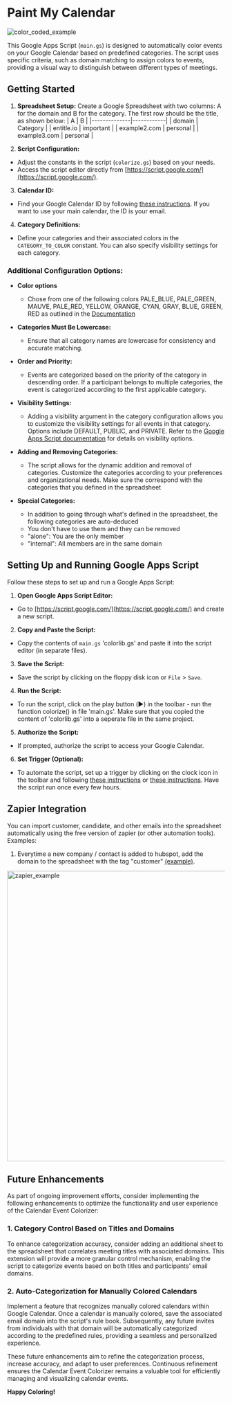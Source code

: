 # Paint My Calendar
![color_coded_example](https://github.com/ronissim/auto_colorize/assets/6366851/5f55396d-f993-47e7-b071-d7b22cfb9190)


This Google Apps Script (`main.gs`) is designed to automatically color events on your Google Calendar based on predefined categories. The script uses specific criteria, such as domain matching to assign colors to events, providing a visual way to distinguish between different types of meetings.

## Getting Started

1. **Spreadsheet Setup:** Create a Google Spreadsheet with two columns: A for the domain and B for the category. The first row should be the title, as shown below:
   |   A          |     B      |
   |--------------|------------|
   | domain       | Category   |
   | entitle.io   | important  |
   | example2.com | personal   |
   | example3.com | personal   |


2. **Script Configuration:**
- Adjust the constants in the script (`colorize.gs`) based on your needs.
- Access the script editor directly from [https://script.google.com/](https://script.google.com/).

3. **Calendar ID:**
- Find your Google Calendar ID by following [these instructions](https://docs.simplecalendar.io/find-google-calendar-id/). If you want to use your main calendar, the ID is your email.

4. **Category Definitions:**
- Define your categories and their associated colors in the `CATEGORY_TO_COLOR` constant. You can also specify visibility settings for each category.
### Additional Configuration Options:

- **Color options**
  - Chose from one of the following colors PALE_BLUE, PALE_GREEN, MAUVE, PALE_RED, YELLOW, ORANGE, CYAN, GRAY, BLUE, GREEN, RED as outlined in the [Documentation](https://developers.google.com/apps-script/reference/calendar/event-color)

- **Categories Must Be Lowercase:**
  - Ensure that all category names are lowercase for consistency and accurate matching.

- **Order and Priority:**
  - Events are categorized based on the priority of the category in descending order. If a participant belongs to multiple categories, the event is categorized according to the first applicable category.

- **Visibility Settings:**
  - Adding a visibility argument in the category configuration allows you to customize the visibility settings for all events in that category. Options include DEFAULT, PUBLIC, and PRIVATE. Refer to the [Google Apps Script documentation](https://developers.google.com/apps-script/reference/calendar/visibility) for details on visibility options.

- **Adding and Removing Categories:**
  - The script allows for the dynamic addition and removal of categories. Customize the categories according to your preferences and organizational needs. Make sure the correspond with the categories that you defined in the spreadsheet

- **Special Categories:**
  -  In addition to going through what's defined in the spreadsheet, the following categories are auto-deduced
  -  You don't have to use them and they can be removed
  -  "alone": You are the only member
  -  "internal": All members are in the same domain


## Setting Up and Running Google Apps Script

Follow these steps to set up and run a Google Apps Script:

1. **Open Google Apps Script Editor:**
- Go to [https://script.google.com/](https://script.google.com/) and create a new script.

2. **Copy and Paste the Script:**
- Copy the contents of `main.gs` 'colorlib.gs' and paste it into the script editor (in separate files).

3. **Save the Script:**
- Save the script by clicking on the floppy disk icon or `File` > `Save`.

4. **Run the Script:**
- To run the script, click on the play button (▶️) in the toolbar - run the function colorize() in file 'main.gs'. Make sure that you copied the content of 'colorlib.gs' into a seperate file in the same project.

5. **Authorize the Script:**
- If prompted, authorize the script to access your Google Calendar.

6. **Set Trigger (Optional):**
- To automate the script, set up a trigger by clicking on the clock icon in the toolbar and following [these instructions](https://developers.google.com/apps-script/guides/triggers) or [these instructions](https://help.funnel.io/en/articles/5556473-schedule-a-google-sheet-function-to-run-on-a-time-interval). Have the script run once every few hours.


## Zapier Integration

You can import customer, candidate, and other emails into the spreadsheet automatically using the free version of zapier (or other automation tools).
Examples:
1. Everytime a new company / contact is added to hubspot, add the domain to the spreadsheet with the tag "customer" [(example)](https://zapier.com/apps/excel/integrations/hubspot/11155/add-new-hubspot-list-contacts-to-excel-spreadsheet-rows).
<img width="671" alt="zapier_example" src="https://github.com/ronissim/auto_colorize/assets/6366851/08c88f08-684a-44dc-b636-d6b0043b7ea8">




## Future Enhancements

As part of ongoing improvement efforts, consider implementing the following enhancements to optimize the functionality and user experience of the Calendar Event Colorizer:

### 1. Category Control Based on Titles and Domains

To enhance categorization accuracy, consider adding an additional sheet to the spreadsheet that correlates meeting titles with associated domains. This extension will provide a more granular control mechanism, enabling the script to categorize events based on both titles and participants' email domains.

### 2. Auto-Categorization for Manually Colored Calendars

Implement a feature that recognizes manually colored calendars within Google Calendar. Once a calendar is manually colored, save the associated email domain into the script's rule book. Subsequently, any future invites from individuals with that domain will be automatically categorized according to the predefined rules, providing a seamless and personalized experience.

These future enhancements aim to refine the categorization process, increase accuracy, and adapt to user preferences. Continuous refinement ensures the Calendar Event Colorizer remains a valuable tool for efficiently managing and visualizing calendar events.

**Happy Coloring!**
